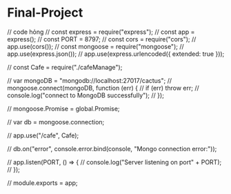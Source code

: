 # Final-Project
 
// code hỏng
// const express = require("express");
// const app = express();
// const PORT = 8797;
// const cors = require("cors");
// app.use(cors());
// const mongoose = require("mongoose");
// app.use(express.json());
// app.use(express.urlencoded({ extended: true }));

// const Cafe = require("./cafeManage");

// var mongoDB = "mongodb://localhost:27017/cactus";
// mongoose.connect(mongoDB, function (err) {
//   if (err) throw err;
//   console.log("connect to MongoDB successfully");
// });

// mongoose.Promise = global.Promise;

// var db = mongoose.connection;

// app.use("/cafe", Cafe);

// db.on("error", console.error.bind(console, "Mongo connection error:"));

// app.listen(PORT, () => {
//   console.log("Server listening on port" + PORT);
// });

// module.exports = app;